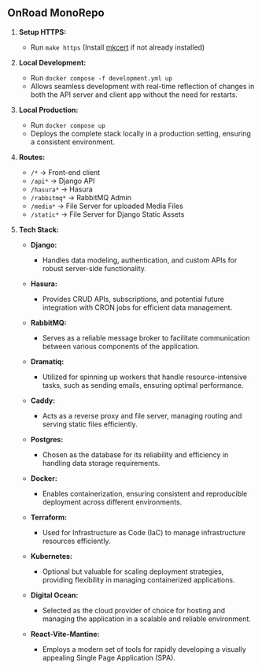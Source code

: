 ## OnRoad MonoRepo

1. **Setup HTTPS:**

   - Run `make https` (Install [mkcert](https://github.com/FiloSottile/mkcert) if not already installed)

2. **Local Development:**

   - Run `docker compose -f development.yml up`
   - Allows seamless development with real-time reflection of changes in both the API server and client app without the need for restarts.

3. **Local Production:**

   - Run `docker compose up`
   - Deploys the complete stack locally in a production setting, ensuring a consistent environment.

4. **Routes:**

   - `/*` → Front-end client
   - `/api*` → Django API
   - `/hasura*` → Hasura
   - `/rabbitmq*` → RabbitMQ Admin
   - `/media*` → File Server for uploaded Media Files
   - `/static*` → File Server for Django Static Assets

5. **Tech Stack:**

   - **Django:**

     - Handles data modeling, authentication, and custom APIs for robust server-side functionality.

   - **Hasura:**

     - Provides CRUD APIs, subscriptions, and potential future integration with CRON jobs for efficient data management.

   - **RabbitMQ:**

     - Serves as a reliable message broker to facilitate communication between various components of the application.

   - **Dramatiq:**

     - Utilized for spinning up workers that handle resource-intensive tasks, such as sending emails, ensuring optimal performance.

   - **Caddy:**

     - Acts as a reverse proxy and file server, managing routing and serving static files efficiently.

   - **Postgres:**

     - Chosen as the database for its reliability and efficiency in handling data storage requirements.

   - **Docker:**

     - Enables containerization, ensuring consistent and reproducible deployment across different environments.

   - **Terraform:**

     - Used for Infrastructure as Code (IaC) to manage infrastructure resources efficiently.

   - **Kubernetes:**

     - Optional but valuable for scaling deployment strategies, providing flexibility in managing containerized applications.

   - **Digital Ocean:**

     - Selected as the cloud provider of choice for hosting and managing the application in a scalable and reliable environment.

   - **React-Vite-Mantine:**
     - Employs a modern set of tools for rapidly developing a visually appealing Single Page Application (SPA).
